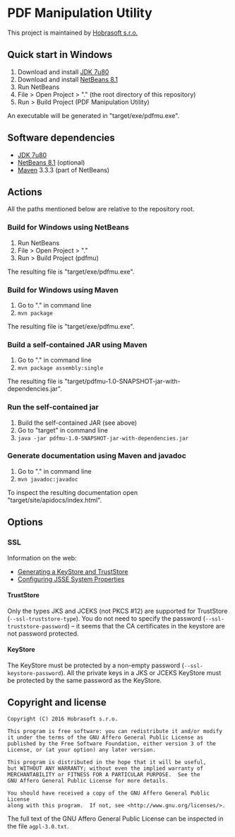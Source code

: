 # PDF Manipulation Utility

This project is maintained by [Hobrasoft s.r.o.](http://www.hobrasoft.cz/)

## Quick start in Windows

1. Download and install [JDK 7u80](http://www.oracle.com/technetwork/java/javase/downloads/jdk7-downloads-1880260.html)
2. Download and install [NetBeans 8.1](https://netbeans.org/downloads/)
3. Run NetBeans
4. File > Open Project > "." (the root directory of this repository)
5. Run > Build Project (PDF Manipulation Utility)

An executable will be generated in "target/exe/pdfmu.exe".

## Software dependencies

* [JDK 7u80](http://www.oracle.com/technetwork/java/javase/downloads/jdk7-downloads-1880260.html)
* [NetBeans 8.1](https://netbeans.org/downloads/) (optional)
* [Maven](http://maven.apache.org/download.cgi) 3.3.3 (part of NetBeans)

## Actions

All the paths mentioned below are relative to the repository root.

### Build for Windows using NetBeans

1. Run NetBeans
2. File > Open Project > "."
3. Run > Build Project (pdfmu)

The resulting file is "target/exe/pdfmu.exe".

### Build for Windows using Maven

1. Go to "." in command line
2. `mvn package`

The resulting file is "target/exe/pdfmu.exe".

### Build a self-contained JAR using Maven

1. Go to "." in command line
2. `mvn package assembly:single`

The resulting file is "target/pdfmu-1.0-SNAPSHOT-jar-with-dependencies.jar".

### Run the self-contained jar

1. Build the self-contained JAR (see above)
2. Go to "target" in command line
3. `java -jar pdfmu-1.0-SNAPSHOT-jar-with-dependencies.jar`

### Generate documentation using Maven and javadoc

1. Go to "." in command line
2. `mvn javadoc:javadoc`

To inspect the resulting documentation open "target/site/apidocs/index.html".

## Options

### SSL

Information on the web:

* [Generating a KeyStore and TrustStore](http://docs.oracle.com/cd/E19509-01/820-3503/6nf1il6er/index.html)
* [Configuring JSSE System Properties](https://access.redhat.com/documentation/en-US/Fuse_MQ_Enterprise/7.1/html/Security_Guide/files/SSL-SysProps.html)

#### TrustStore

Only the types JKS and JCEKS (not PKCS #12) are supported for TrustStore
(`--ssl-truststore-type`).
You do not need to specify the password (`--ssl-truststore-password`) –
it seems that the CA certificates in the keystore are not password protected.

#### KeyStore

The KeyStore must be protected by a non-empty password
(`--ssl-keystore-password`).
All the private keys in a JKS or JCEKS KeyStore must be protected by the same password as the KeyStore.

## Copyright and license

```
Copyright (C) 2016 Hobrasoft s.r.o.

This program is free software: you can redistribute it and/or modify
it under the terms of the GNU Affero General Public License as
published by the Free Software Foundation, either version 3 of the
License, or (at your option) any later version.

This program is distributed in the hope that it will be useful,
but WITHOUT ANY WARRANTY; without even the implied warranty of
MERCHANTABILITY or FITNESS FOR A PARTICULAR PURPOSE.  See the
GNU Affero General Public License for more details.

You should have received a copy of the GNU Affero General Public License
along with this program.  If not, see <http://www.gnu.org/licenses/>.
```

The full text of the GNU Affero General Public License
can be inspected in the file `agpl-3.0.txt`.
